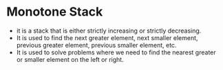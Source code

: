 # Monotone Stack
- it is a stack that is either strictly increasing or strictly decreasing.
- It is used to find the next greater element, next smaller element, previous greater element, previous smaller element, etc.
- It is used to solve problems where we need to find the nearest greater or smaller element on the left or right.

